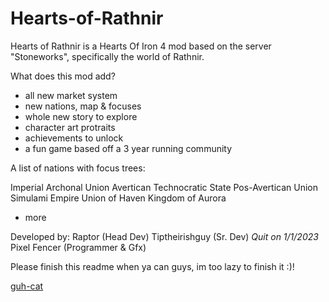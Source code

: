 # Hearts-of-Rathnir

Hearts of Rathnir is a Hearts Of Iron 4 mod based on the server "Stoneworks", specifically the world of Rathnir.

What does this mod add?
- all new market system
- new nations, map & focuses
- whole new story to explore
- character art protraits
- achievements to unlock
- a fun game based off a 3 year running community

A list of nations with focus trees:

Imperial Archonal Union
Avertican Technocratic State
Pos-Avertican Union
Simulami Empire 
Union of Haven
Kingdom of Aurora
+ more



Developed by:
Raptor (Head Dev)
Tiptheirishguy (Sr. Dev) *Quit on 1/1/2023*
Pixel Fencer (Programmer & Gfx)

Please finish this readme when ya can guys, im too lazy to finish it :)!

[guh-cat](https://user-images.githubusercontent.com/87377957/210516085-a7557f7a-5e31-4a4a-8cf5-13012d6a3079.gif)
